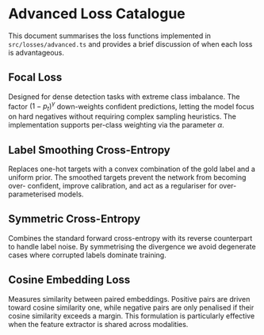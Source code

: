 # Advanced Loss Catalogue

This document summarises the loss functions implemented in `src/losses/advanced.ts`
and provides a brief discussion of when each loss is advantageous.

## Focal Loss

Designed for dense detection tasks with extreme class imbalance. The factor
$(1 - p_t)^\gamma$ down-weights confident predictions, letting the model focus on
hard negatives without requiring complex sampling heuristics. The implementation
supports per-class weighting via the parameter $\alpha$.

## Label Smoothing Cross-Entropy

Replaces one-hot targets with a convex combination of the gold label and a
uniform prior. The smoothed targets prevent the network from becoming over-
confident, improve calibration, and act as a regulariser for over-parameterised
models.

## Symmetric Cross-Entropy

Combines the standard forward cross-entropy with its reverse counterpart to
handle label noise. By symmetrising the divergence we avoid degenerate cases
where corrupted labels dominate training.

## Cosine Embedding Loss

Measures similarity between paired embeddings. Positive pairs are driven toward
cosine similarity one, while negative pairs are only penalised if their cosine
similarity exceeds a margin. This formulation is particularly effective when the
feature extractor is shared across modalities.
